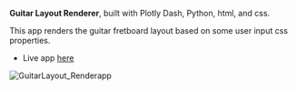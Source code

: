 **Guitar Layout Renderer**, built with Plotly Dash, Python, html, and css.

This app renders the guitar fretboard layout based on some user input css properties.

*  Live app [here](https://guitarlayout.pythonanywhere.com/)

![GuitarLayout_Renderapp](https://github.com/gabri-al/guitar-layout/assets/57110246/467d905c-628a-4b2b-addb-b8a3ae273483)
